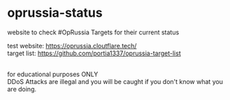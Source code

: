 # oprussia-status
website to check #OpRussia Targets for their current status

test website: https://oprussia.cloutflare.tech/<br>
target list: https://github.com/portia1337/oprussia-target-list<br><br>

for educational purposes ONLY<br>
DDoS Attacks are illegal and you will be caught if you don't know what you are doing.
